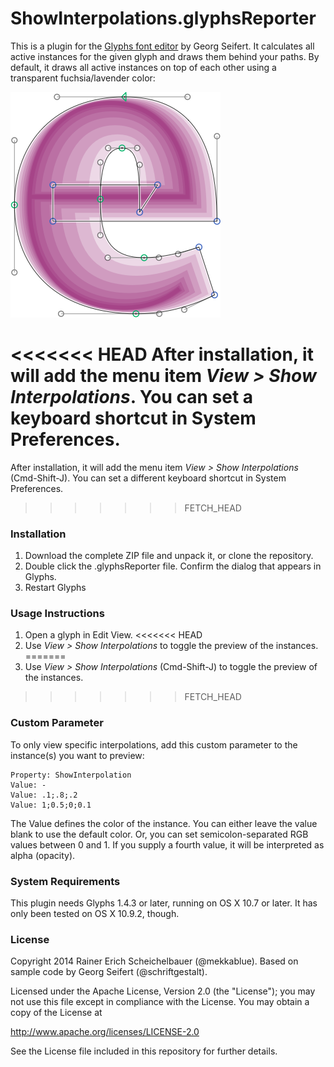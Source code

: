 # ShowInterpolations.glyphsReporter

This is a plugin for the [Glyphs font editor](http://glyphsapp.com/) by Georg Seifert.
It calculates all active instances for the given glyph and draws them behind your paths.
By default, it draws all active instances on top of each other using a transparent fuchsia/lavender color:

![All instances are shown live.](ShowInterpolations.png "Show Interpolations Screenshot")

<<<<<<< HEAD
After installation, it will add the menu item *View > Show Interpolations*.
You can set a keyboard shortcut in System Preferences.
=======
After installation, it will add the menu item *View > Show Interpolations* (Cmd-Shift-J).
You can set a different keyboard shortcut in System Preferences.
>>>>>>> FETCH_HEAD

### Installation

1. Download the complete ZIP file and unpack it, or clone the repository.
2. Double click the .glyphsReporter file. Confirm the dialog that appears in Glyphs.
3. Restart Glyphs

### Usage Instructions

1. Open a glyph in Edit View.
<<<<<<< HEAD
2. Use *View > Show Interpolations* to toggle the preview of the instances.
=======
2. Use *View > Show Interpolations* (Cmd-Shift-J) to toggle the preview of the instances.
>>>>>>> FETCH_HEAD

### Custom Parameter

To only view specific interpolations, add this custom parameter to the instance(s) you want to preview:

    Property: ShowInterpolation
    Value: -
    Value: .1;.8;.2
    Value: 1;0.5;0;0.1

The Value defines the color of the instance. You can either leave the value blank to use the default color. Or, you can set semicolon-separated RGB values between 0 and 1. If you supply a fourth value, it will be interpreted as alpha (opacity).

### System Requirements

This plugin needs Glyphs 1.4.3 or later, running on OS X 10.7 or later. It has only been tested on OS X 10.9.2, though.

### License

Copyright 2014 Rainer Erich Scheichelbauer (@mekkablue).
Based on sample code by Georg Seifert (@schriftgestalt).

Licensed under the Apache License, Version 2.0 (the "License");
you may not use this file except in compliance with the License.
You may obtain a copy of the License at

http://www.apache.org/licenses/LICENSE-2.0

See the License file included in this repository for further details.
